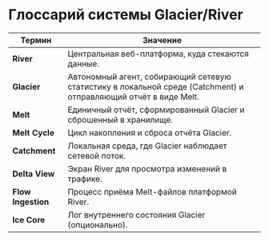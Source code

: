 # Глоссарий системы Glacier/River

| Термин | Значение |
|--------|----------|
| **River** | Центральная веб-платформа, куда стекаются данные. |
| **Glacier** | Автономный агент, собирающий сетевую статистику в локальной среде (Catchment) и отправляющий отчёт в виде Melt. |
| **Melt** | Единичный отчёт, сформированный Glacier и сброшенный в хранилище. |
| **Melt Cycle** | Цикл накопления и сброса отчёта Glacier. |
| **Catchment** | Локальная среда, где Glacier наблюдает сетевой поток. |
| **Delta View** | Экран River для просмотра изменений в трафике. |
| **Flow Ingestion** | Процесс приёма Melt-файлов платформой River. |
| **Ice Core** | Лог внутреннего состояния Glacier (опционально). |
